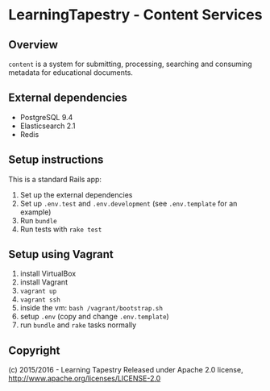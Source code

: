 # LearningTapestry - Content Services

## Overview

`content` is a system for submitting, processing, searching and consuming
metadata for educational documents.

## External dependencies

- PostgreSQL 9.4
- Elasticsearch 2.1
- Redis

## Setup instructions

This is a standard Rails app:

1. Set up the external dependencies
1. Set up `.env.test` and `.env.development` (see `.env.template` for an example)
2. Run `bundle`
3. Run tests with `rake test`

## Setup using Vagrant

1. install VirtualBox
2. install Vagrant
3. `vagrant up`
4. `vagrant ssh`
5. inside the vm: `bash /vagrant/bootstrap.sh`
6. setup `.env` (copy and change `.env.template`)
7. run `bundle` and `rake` tasks normally

## Copyright

(c) 2015/2016 - Learning Tapestry
Released under Apache 2.0 license, http://www.apache.org/licenses/LICENSE-2.0
